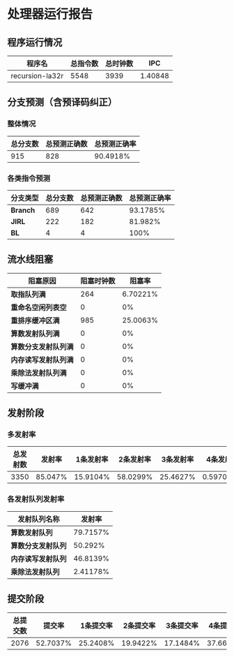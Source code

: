 # 处理器运行报告
## 程序运行情况
|程序名|总指令数|总时钟数|IPC|
|---|---|---|---|
|recursion-la32r|5548|3939|1.40848|

## 分支预测（含预译码纠正）
### 整体情况
|总分支数|总预测正确数|总预测正确率|
|---|---|---|
|915|828|90.4918%|

### 各类指令预测
|分支类型|总分支数|总预测正确数|总预测正确率|
|---|---|---|---|
|**Branch**| 689 | 642 | 93.1785%|
|**JIRL**| 222 | 182 | 81.982%|
|**BL**| 4 | 4 | 100%|

## 流水线阻塞
|阻塞原因|阻塞时钟数|阻塞率|
|---|---|---|
|**取指队列满**| 264 | 6.70221%|
|**重命名空闲列表空**|0 | 0%|
|**重排序缓冲区满**|985 | 25.0063%|
|**算数发射队列满**|0 | 0%|
|**算数分支发射队列满**|0 | 0%|
|**内存读写发射队列满**|0 | 0%|
|**乘除法发射队列满**|0 | 0%|
|**写缓冲满**|0 | 0%|

## 发射阶段
### 多发射率
|总发射数|发射率|1条发射率|2条发射率|3条发射率|4条发射率|
|---|---|---|---|---|---|
|3350|85.047%|15.9104%|58.0299%|25.4627%|0.597015%|

### 各发射队列发射率
|发射队列名称|发射率|
|---|---|
|**算数发射队列**|79.7157%|
|**算数分支发射队列**|50.292%|
|**内存读写发射队列**|46.8139%|
|**乘除法发射队列**|2.41178%|

## 提交阶段
|总提交数|提交率|1条提交率|2条提交率|3条提交率|4条提交率|
|---|---|---|---|---|---|
|2076|52.7037%|25.2408%|19.9422%|17.1484%|37.6686%|

